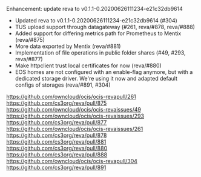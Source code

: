 Enhancement: update reva to v0.1.1-0.20200626111234-e21c32db9614

- Updated reva to v0.1.1-0.20200626111234-e21c32db9614 (#304)
- TUS upload support through datagateway (#261, reva/#878, reva/#888)
- Added support for differing metrics path for Prometheus to Mentix (reva/#875)
- More data exported by Mentix (reva/#881)
- Implementation of file operations in public folder shares (#49, #293, reva/#877)
- Make httpclient trust local certificates for now (reva/#880)
- EOS homes are not configured with an enable-flag anymore, but with a dedicated storage driver.
  We're using it now and adapted default configs of storages (reva/#891, #304)

https://github.com/owncloud/ocis/ocis-revapull/261
https://github.com/cs3org/reva/pull/875
https://github.com/owncloud/ocis/ocis-revaissues/49
https://github.com/owncloud/ocis/ocis-revaissues/293
https://github.com/cs3org/reva/pull/877
https://github.com/owncloud/ocis/ocis-revaissues/261
https://github.com/cs3org/reva/pull/878
https://github.com/cs3org/reva/pull/881
https://github.com/cs3org/reva/pull/880
https://github.com/cs3org/reva/pull/888
https://github.com/owncloud/ocis/ocis-revapull/304
https://github.com/cs3org/reva/pull/891
